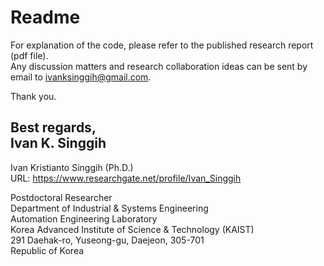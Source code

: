 # Readme

For explanation of the code, please refer to the published research report (pdf file).  
Any discussion matters and research collaboration ideas can be sent by email to ivanksinggih@gmail.com.

Thank you.  

Best regards,  
Ivan K. Singgih
--------------------------------------------------------  
Ivan Kristianto Singgih (Ph.D.)  
URL: https://www.researchgate.net/profile/Ivan_Singgih

Postdoctoral Researcher  
Department of Industrial & Systems Engineering  
Automation Engineering Laboratory  
Korea Advanced Institute of Science & Technology (KAIST)  
291 Daehak-ro, Yuseong-gu, Daejeon, 305-701  
Republic of Korea
